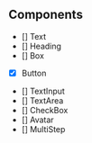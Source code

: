 ## Components

- [] Text
- [] Heading
- [] Box
- [x] Button
- [] TextInput
- [] TextArea
- [] CheckBox
- [] Avatar
- [] MultiStep

